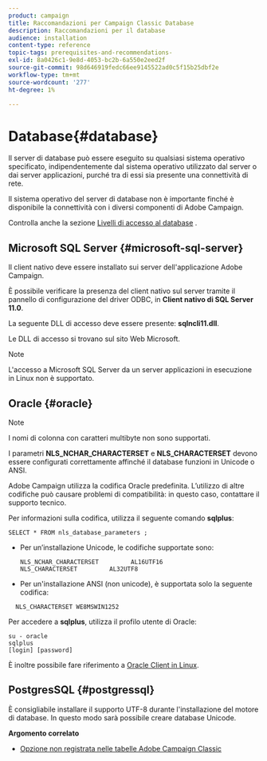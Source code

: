 ```yaml
---
product: campaign
title: Raccomandazioni per Campaign Classic Database
description: Raccomandazioni per il database
audience: installation
content-type: reference
topic-tags: prerequisites-and-recommendations-
exl-id: 8a0426c1-9e8d-4053-bc2b-6a550e2eed2f
source-git-commit: 98d646919fedc66ee9145522ad0c5f15b25dbf2e
workflow-type: tm+mt
source-wordcount: '277'
ht-degree: 1%

---
```


# Database{#database}

Il server di database può essere eseguito su qualsiasi sistema operativo specificato, indipendentemente dal sistema operativo utilizzato dal server o dai server applicazioni, purché tra di essi sia presente una connettività di rete.

Il sistema operativo del server di database non è importante finché è disponibile la connettività con i diversi componenti di Adobe Campaign.

Controlla anche la sezione [Livelli di accesso al database](../../installation/using/prerequisites-of-campaign-installation-in-linux.md#database-access-layers) .

## Microsoft SQL Server {#microsoft-sql-server}

Il client nativo deve essere installato sui server dell&#39;applicazione Adobe Campaign.

È possibile verificare la presenza del client nativo sul server tramite il pannello di configurazione del driver ODBC, in **Client nativo di SQL Server 11.0**.

La seguente DLL di accesso deve essere presente: **sqlncli11.dll**.

Le DLL di accesso si trovano sul sito Web Microsoft.

>[!NOTE]
>
>L&#39;accesso a Microsoft SQL Server da un server applicazioni in esecuzione in Linux non è supportato.

##  Oracle {#oracle}

>[!NOTE]
>
>I nomi di colonna con caratteri multibyte non sono supportati.

I parametri **NLS_NCHAR_CHARACTERSET** e **NLS_CHARACTERSET** devono essere configurati correttamente affinché il database funzioni in Unicode o ANSI.

Adobe Campaign utilizza la codifica Oracle predefinita. L’utilizzo di altre codifiche può causare problemi di compatibilità: in questo caso, contattare il supporto tecnico.

Per informazioni sulla codifica, utilizza il seguente comando **sqlplus**:

```
SELECT * FROM nls_database_parameters ;
```

* Per un’installazione Unicode, le codifiche supportate sono:

   ```
   NLS_NCHAR_CHARACTERSET         AL16UTF16
   NLS_CHARACTERSET         AL32UTF8
   ```

* Per un&#39;installazione ANSI (non unicode), è supportata solo la seguente codifica:

```
  NLS_CHARACTERSET WE8MSWIN1252
```

Per accedere a **sqlplus**, utilizza il profilo utente di Oracle:

```
su - oracle 
sqlplus 
[login] [password]
```

È inoltre possibile fare riferimento a [Oracle Client in Linux](../../installation/using/installing-packages-with-linux.md#oracle-client-in-linux).

## PostgresSQL {#postgressql}

È consigliabile installare il supporto UTF-8 durante l&#39;installazione del motore di database. In questo modo sarà possibile creare database Unicode.

**Argomento correlato**

* [Opzione non registrata nelle tabelle Adobe Campaign Classic](https://helpx.adobe.com/campaign/kb/unlogged-tables-classic.html)
